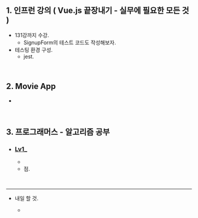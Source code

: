 <h2>1. 인프런 강의 ( Vue.js 끝장내기 - 실무에 필요한 모든 것 ) </h2>

- 131강까지 수강.
    - SignupForm의 테스트 코드도 작성해보자.
- 테스팅 환경 구성.
    - jest.

<br/>

<h2>2. Movie App</h2>

- 


<br/>

<h2>3. 프로그래머스 - 알고리즘 공부</h2>

- <h3><a href="">Lv1_</a></h3>
  
  - 
  - 점.
  
<br/>


     
<hr/>

- 내일 할 것.

  - 

